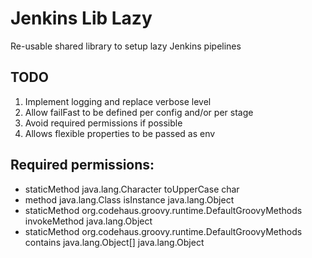 # Jenkins Lib Lazy
Re-usable shared library to setup lazy Jenkins pipelines

## TODO
1. Implement logging and replace verbose level
1. Allow failFast to be defined per config and/or per stage
1. Avoid required permissions if possible
1. Allows flexible properties to be passed as env


## Required permissions:
- staticMethod java.lang.Character toUpperCase char
- method java.lang.Class isInstance java.lang.Object
- staticMethod org.codehaus.groovy.runtime.DefaultGroovyMethods invokeMethod java.lang.Object
- staticMethod org.codehaus.groovy.runtime.DefaultGroovyMethods contains java.lang.Object[] java.lang.Object
